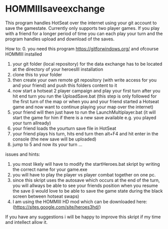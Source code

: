 # HOMMIIIsaveexchange

This program handles HotSeat over the internet using your git account to save the gamestate.
Currently only supports two player games.
If you play with a friend for a longer period of time you can each play your turn and the program handles upload and download of the saves. 

How to:
0. you need this program https://gitforwindows.org/ and ofcourse HOMMIII installed
1. your git folder (local repository) for the data exchange has to be located at the directory of your heroesIII installation
2. clone this to your folder
3. then create your own remote git repository (with write access for you and your friend) and push this folders content to it
4. now start a hotseat 2 player campaign and play your first turn after you hit end turn you run the UploadSave.bat (this step is only followed for the first turn of the map or when you and your friend started a Hotseat game and now want to continue playing your map over the internet)
5. your friend will then just have to run the LaunchMultiplayer.bat (it will start the game for him if there is a new save available e.g. you played your turn allready)
6. your friend loads the yourturn save file in HotSeat
7. your friend plays his turn, hits end turn then alt+F4 and hit enter in the console (the new save will be uploaded)
8. jump to 5 and now its your turn ...

issues and hints:

1. you most likely will have to modify the startHeroes.bat skript by writing the correct name for your game.exe
2. you will have to play the player vs player combat together on one pc.
3. since this skript uses the autosave which occurs at the end of the turn, you will allways be able to see your friends position when you resume the save (i would love to be able to save the game state during the black screen between hotseat swaps)
4. I am using the HOMMIII HD mod which can be downloaded here:  (https://sites.google.com/site/heroes3hd/)

If you have any suggestions i will be happy to improve this skript if my time and intellect allow it.
